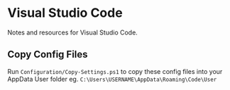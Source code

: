# Visual Studio Code

Notes and resources for Visual Studio Code.

## Copy Config Files

Run `Configuration/Copy-Settings.ps1` to copy these config files into your AppData User folder eg. `C:\Users\USERNAME\AppData\Roaming\Code\User`